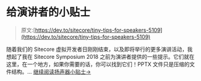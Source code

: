 # 给演讲者的小贴士

> 原文:[https://dev.to/sitecore/tiny-tips-for-speakers-5109](https://dev.to/sitecore/tiny-tips-for-speakers-5109)

随着我们的 Sitecore 虚拟开发者日刚刚结束，以及即将举行的更多演讲活动，我想起了我在 Sitecore Symposium 2018 之前为演讲者提供的一些提示。它们就在这里，在一个地方，如果你需要的话，你可以找到它们！PPTX 文件只是压缩的文件结构。… [继续阅读扬声器小贴士→](https://jasonstcyr.com/2019/03/07/tiny-tips-for-speakers/)
